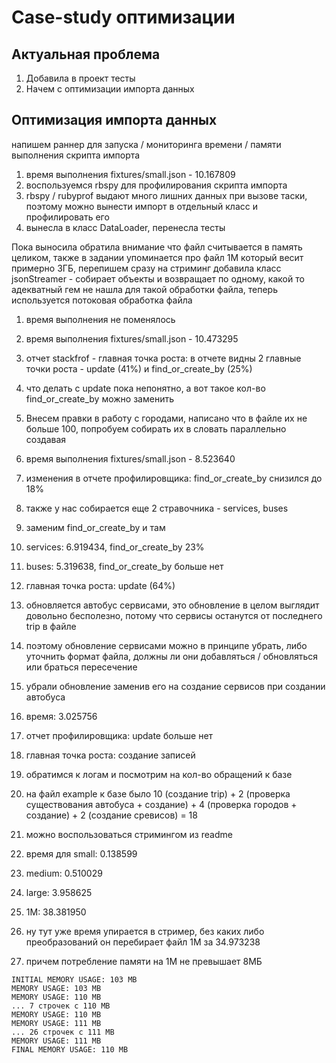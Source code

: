 # Case-study оптимизации

## Актуальная проблема

1) Добавила в проект тесты
2) Начем с оптимизации импорта данных

## Оптимизация импорта данных

напишем раннер для запуска / мониторинга времени / памяти выполнения скрипта импорта

1) время выполнения fixtures/small.json - 10.167809
2) воспользуемся rbspy для профилирования скрипта импорта
3) rbspy / rubyprof выдают много лишних данных при вызове таски, поэтому можно вынести импорт в отдельный класс и профилировать его
4) вынесла в класс DataLoader, перенесла тесты

Пока выносила обратила внимание что файл считывается в память целиком, также в задании упоминается про файл 1М который весит примерно 3ГБ, перепишем сразу на стриминг
добавила класс jsonStreamer - собирает объекты и возвращает по одному, какой то адекватный гем не нашла для такой обработки файла, теперь используется потоковая обработка файла


1) время выполнения не поменялось
2) время выполнения fixtures/small.json - 10.473295
3) отчет stackfrof - главная точка роста:
в отчете видны 2 главные точки роста - update (41%) и find_or_create_by (25%)
4) что делать с update пока непонятно, а вот такое кол-во find_or_create_by можно заменить
5) Внесем правки в работу с городами, написано что в файле их не больше 100, попробуем собирать их в словать параллельно создавая
6) время выполнения fixtures/small.json - 8.523640
7) изменения в отчете профилировщика: find_or_create_by снизился до 18%

1) также у нас собирается еще 2 стравочника - services, buses
2) заменим find_or_create_by и там
3) services: 6.919434, find_or_create_by 23%
4) buses: 5.319638, find_or_create_by больше нет

1) главная точка роста: update (64%)
2) обновляется автобус сервисами, это обновление в целом выглядит довольно бесполезно, потому что сервисы останутся от последнего trip в файле
3) поэтому обновление сервисами можно в принципе убрать, либо уточнить формат файла, должны ли они добавляться / обновляться или браться пересечение
4) убрали обновление заменив его на создание сервисов при создании автобуса
5) время: 3.025756
6) отчет профилировщика: update больше нет

1) главная точка роста: создание записей
2) обратимся к логам и посмотрим на кол-во обращений к базе
3) на файл example к базе было 10 (создание trip) + 2 (проверка существования автобуса + создание) + 4 (проверка городов + создание) + 2 (создание сревисов) = 18
4) можно воспользоваться стримингом из readme
5) время для small: 0.138599
6) medium: 0.510029
7) large: 3.958625
8) 1M: 38.381950
9) ну тут уже время упирается в стример, без каких либо преобразований он перебирает файл 1M за 34.973238
10) причем потребление памяти на 1М не превышает 8МБ
```
INITIAL MEMORY USAGE: 103 MB
MEMORY USAGE: 103 MB
MEMORY USAGE: 110 MB
... 7 строчек с 110 MB
MEMORY USAGE: 110 MB
MEMORY USAGE: 111 MB
... 26 строчек с 111 MB
MEMORY USAGE: 111 MB
FINAL MEMORY USAGE: 110 MB
```


